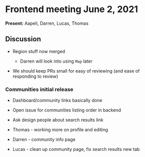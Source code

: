 # Frontend meeting June 2, 2021

**Present:** Aapeli, Darren, Lucas, Thomas

## Discussion

- Region stuff now merged
  - Darren will look into using `Map` later
  
- We should keep PRs small for easy of reviewing (and ease of responding to review)

### Communities initial release

- Dashboard/community links basically done

- Open issue for communities listing order in backend

- Ask design people about search results link

- Thomas - working more on profile and editing
- Darren - community info page
- Lucas - clean up community page, fix search results new tab
